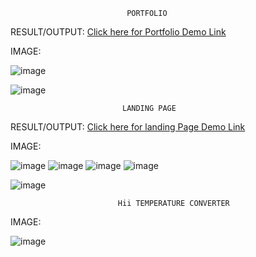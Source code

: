 
                              PORTFOLIO
RESULT/OUTPUT:  [Click here for Portfolio Demo Link](https://tranquil-figolla-12fc96.netlify.app/)

IMAGE:

![image](https://github.com/kadam45/CodSoft/assets/153412193/7eaaa484-fd5a-4040-8fea-50fc3d04faf8)



![image](https://github.com/kadam45/CodSoft/assets/153412193/23d49c05-f2e6-4f00-ae10-5ac53220db1d)




                             LANDING PAGE
RESULT/OUTPUT: [Click here for landing Page Demo Link](https://joyful-cajeta-c2e9a7.netlify.app/)

IMAGE:

![image](https://github.com/kadam45/CodSoft/assets/153412193/a5161879-682e-4a0d-9f16-4f40491006ff)
![image](https://github.com/kadam45/CodSoft/assets/153412193/28620883-6582-46e6-9991-95b11dbbaaf7)
![image](https://github.com/kadam45/CodSoft/assets/153412193/dd89665b-90ce-40b0-aef2-27697f4e59d4)
![image](https://github.com/kadam45/CodSoft/assets/153412193/f1bfe2cb-1f17-41df-a957-c57dcb6def1c)


![image](https://github.com/kadam45/CodSoft/assets/153412193/23d49c05-f2e6-4f00-ae10-5ac53220db1d)



                            Hii TEMPERATURE CONVERTER
                             
                            

IMAGE:

![image](https://github.com/kadam45/Oasis-Infobyte/assets/153412193/1bf0eab6-aec0-4d52-ae41-e6f8e5f1bcb9)
